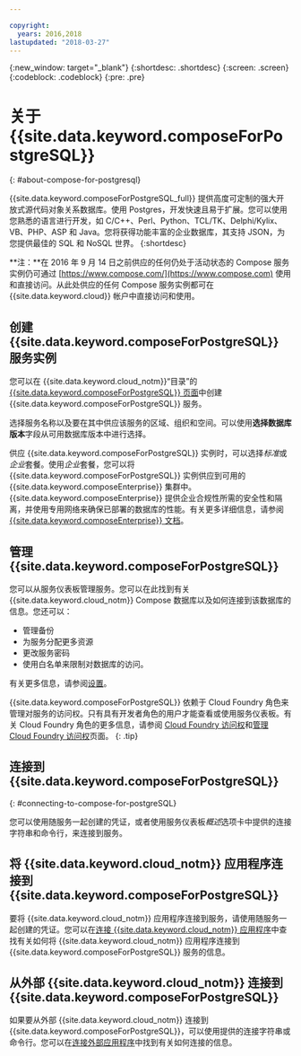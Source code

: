 ```yaml
---

copyright:
  years: 2016,2018
lastupdated: "2018-03-27"
---
```


{:new_window: target="_blank"}
{:shortdesc: .shortdesc}
{:screen: .screen}
{:codeblock: .codeblock}
{:pre: .pre}

# 关于 {{site.data.keyword.composeForPostgreSQL}}
{: #about-compose-for-postgresql}

{{site.data.keyword.composeForPostgreSQL_full}} 提供高度可定制的强大开放式源代码对象关系数据库。使用 Postgres，开发快速且易于扩展。您可以使用您熟悉的语言进行开发，如 C/C++、Perl、Python、TCL/TK、Delphi/Kylix、VB、PHP、ASP 和 Java。您将获得功能丰富的企业数据库，其支持 JSON，为您提供最佳的 SQL 和 NoSQL 世界。
{:shortdesc}

**注：**在 2016 年 9 月 14 日之前供应的任何仍处于活动状态的 Compose 服务实例仍可通过 [https://www.compose.com/](https://www.compose.com) 使用和直接访问。从此处供应的任何 Compose 服务实例都可在 {{site.data.keyword.cloud}} 帐户中直接访问和使用。

## 创建 {{site.data.keyword.composeForPostgreSQL}} 服务实例

您可以在 {{site.data.keyword.cloud_notm}}“目录”的 [{{site.data.keyword.composeForPostgreSQL}} 页面](https://console.{DomainName}/catalog/services/compose-for-postgresql/)中创建 {{site.data.keyword.composeForPostgreSQL}} 服务。

选择服务名称以及要在其中供应该服务的区域、组织和空间。可以使用**选择数据库版本**字段从可用数据库版本中进行选择。

供应 {{site.data.keyword.composeForPostgreSQL}} 实例时，可以选择*标准*或*企业*套餐。使用*企业*套餐，您可以将 {{site.data.keyword.composeForPostgreSQL}} 实例供应到可用的 {{site.data.keyword.composeEnterprise}} 集群中。{{site.data.keyword.composeEnterprise}} 提供企业合规性所需的安全性和隔离，并使用专用网络来确保已部署的数据库的性能。有关更多详细信息，请参阅 [{{site.data.keyword.composeEnterprise}} 文档](/docs/services/ComposeEnterprise/index.html)。

## 管理 {{site.data.keyword.composeForPostgreSQL}}

您可以从服务仪表板管理服务。您可以在此找到有关 {{site.data.keyword.cloud_notm}} Compose 数据库以及如何连接到该数据库的信息。您还可以：
- 管理备份
- 为服务分配更多资源
- 更改服务密码
- 使用白名单来限制对数据库的访问。 

有关更多信息，请参阅[设置](./dashboard-settings.html)。

{{site.data.keyword.composeForPostgreSQL}} 依赖于 Cloud Foundry 角色来管理对服务的访问权。只有具有开发者角色的用户才能查看或使用服务仪表板。有关 Cloud Foundry 角色的更多信息，请参阅 [Cloud Foundry 访问权](https://console.bluemix.net/docs/iam/cfaccess.html#cfaccess)和[管理 Cloud Foundry 访问权](https://console.bluemix.net/docs/iam/mngcf.html#mngcf)页面。
{: .tip}

## 连接到 {{site.data.keyword.composeForPostgreSQL}}
{: #connecting-to-compose-for-postgreSQL}

您可以使用随服务一起创建的凭证，或者使用服务仪表板*概述*选项卡中提供的连接字符串和命令行，来连接到服务。

## 将 {{site.data.keyword.cloud_notm}} 应用程序连接到 {{site.data.keyword.composeForPostgreSQL}}

要将 {{site.data.keyword.cloud_notm}} 应用程序连接到服务，请使用随服务一起创建的凭证。您可以在[连接 {{site.data.keyword.cloud_notm}} 应用程序](./connecting-bluemix-app.html)中查找有关如何将 {{site.data.keyword.cloud_notm}} 应用程序连接到 {{site.data.keyword.composeForPostgreSQL}} 服务的信息。

## 从外部 {{site.data.keyword.cloud_notm}} 连接到 {{site.data.keyword.composeForPostgreSQL}}

如果要从外部 {{site.data.keyword.cloud_notm}} 连接到 {{site.data.keyword.composeForPostgreSQL}}，可以使用提供的连接字符串或命令行。您可以在[连接外部应用程序](./connecting-external.html)中找到有关如何连接的信息。

